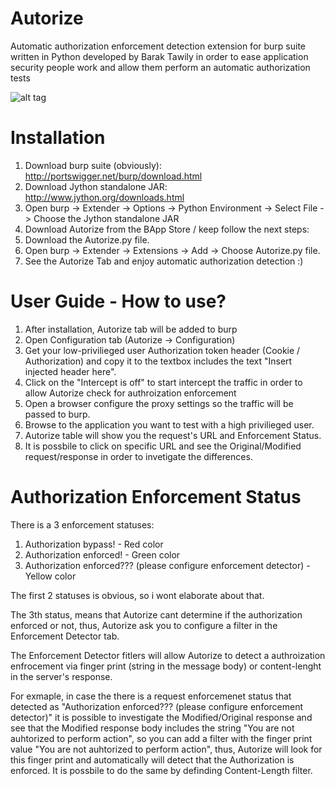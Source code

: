 # Autorize
Automatic authorization enforcement detection extension for burp suite written in Python developed by Barak Tawily in order to ease application security people work and allow them perform an automatic authorization tests

![alt tag](https://raw.githubusercontent.com/Quitten/Autorize/master/Autorize.png)
# Installation 
1. Download burp suite (obviously): http://portswigger.net/burp/download.html
2. Download Jython standalone JAR: http://www.jython.org/downloads.html
3. Open burp -> Extender -> Options -> Python Environment -> Select File -> Choose the Jython standalone JAR
4. Download Autorize from the BApp Store / keep follow the next steps:
5. Download the Autorize.py file.
6. Open burp -> Extender -> Extensions -> Add -> Choose Autorize.py file.
7. See the Autorize Tab and enjoy automatic authorization detection :)

# User Guide - How to use?
1. After installation, Autorize tab will be added to burp
2. Open Configuration tab (Autorize -> Configuration)
3. Get your low-privilieged user Authorization token header (Cookie / Authorization) and copy it to the textbox includes the text "Insert injected header here".
4. Click on the "Intercept is off" to start intercept the traffic in order to allow Autorize check for authroization enforcement
5. Open a browser configure the proxy settings so the traffic will be passed to burp.
6. Browse to the application you want to test with a high privilieged user.
7. Autorize table will show you the request's URL and Enforcement Status.
8. It is possbile to click on specific URL and see the Original/Modified request/response in order to invetigate the differences.

# Authorization Enforcement Status
There is a 3 enforcement statuses:

1. Authorization bypass! - Red color
2. Authorization enforced! - Green color
3. Authorization enforced??? (please configure enforcement detector) - Yellow color

The first 2 statuses is obvious, so i wont elaborate about that.

The 3th status, means that Autorize cant determine if the authorization enforced or not, thus, Autorize ask you to configure a filter in the Enforcement Detector tab.

The Enforcement Detector fitlers will allow Autorize to detect a authroization enfrocement via finger print (string in the message body) or content-lenght in the server's response.

For exmaple, in case the there is a request enforcemenet status that detected as "Authorization enforced??? (please configure enforcement detector)" it is possible to investigate the Modified/Original response and see that the Modified response body includes the string "You are not auhtorized to perform action", so you can add a filter with the finger print value "You are not auhtorized to perform action", thus, Autorize will look for this finger print and automatically will detect that the Authorization is enforced.
It is possbile to do the same by definding Content-Length filter.

